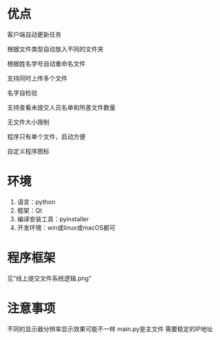 # 优点
客户端自动更新任务

根据文件类型自动放入不同的文件夹

根据姓名学号自动重命名文件

支持同时上传多个文件

名字自检验

支持查看未提交人员名单和所差文件数量

无文件大小限制

程序只有单个文件，启动方便

自定义程序图标


# 环境
1. 语言：python
2. 框架：Qt
3. 编译安装工具：pyinstaller
4. 开发环境：win或linux或macOS都可


# 程序框架
见“线上提交文件系统逻辑.png”


# 注意事项
不同的显示器分辨率显示效果可能不一样
main.py是主文件
需要稳定的IP地址

